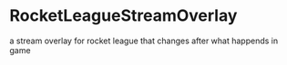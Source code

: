 # RocketLeagueStreamOverlay
a stream overlay for rocket league that changes after what happends in game
